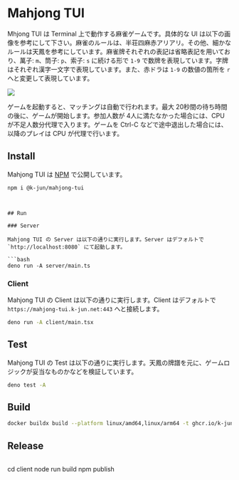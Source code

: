 # Mahjong TUI

Mhjong TUI は Terminal 上で動作する麻雀ゲームです。具体的な UI は以下の画像を参考にして下さい。麻雀のルールは、半荘四麻赤アリアリ。その他、細かなルールは天鳳を参考にしています。麻雀牌それぞれの表記は省略表記を用いており、萬子: `m`、筒子: `p`、索子: `s` に続ける形で `1-9` で数牌を表現しています。字牌はそれぞれ漢字一文字で表現しています。また、赤ドラは `1-9` の数値の箇所を `r` へと変更して表現しています。

![](image.png)

ゲームを起動すると、マッチングは自動で行われます。最大 20秒間の待ち時間の後に、ゲームが開始します。参加人数が 4人に満たなかった場合には、CPU が不足人数分代理で入ります。ゲームを Ctrl-C などで途中退出した場合には、以降のプレイは CPU が代理で行います。

## Install

Mahjong TUI は [NPM](https://www.npmjs.com/package/@k-jun/mahjong-tui) で公開しています。


```bash
npm i @k-jun/mahjong-tui
```
```


## Run

### Server

Mahjong TUI の Server は以下の通りに実行します。Server はデフォルトで `http://localhost:8080` にて起動します。

```bash
deno run -A server/main.ts
```

### Client

Mahjong TUI の Client は以下の通りに実行します。Client はデフォルトで `https://mahjong-tui.k-jun.net:443` へと接続します。

```bash
deno run -A client/main.tsx
```

## Test

Mahjong TUI の Test は以下の通りに実行します。天鳳の牌譜を元に、ゲームロジックが妥当なものかなどを検証しています。

```bash
deno test -A
```

## Build

```bash
docker buildx build --platform linux/amd64,linux/arm64 -t ghcr.io/k-jun/mahjong-tui:latest --push .
```

## Release

```bash

```
cd client
node run build
npm publish


